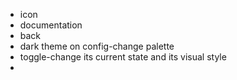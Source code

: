 * icon
* documentation
* back
* dark theme on config-change palette
* toggle-change its current state and its visual style
* 